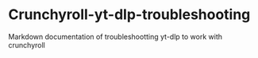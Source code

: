 # Crunchyroll-yt-dlp-troubleshooting
Markdown documentation of troubleshootting yt-dlp to work with crunchyroll

